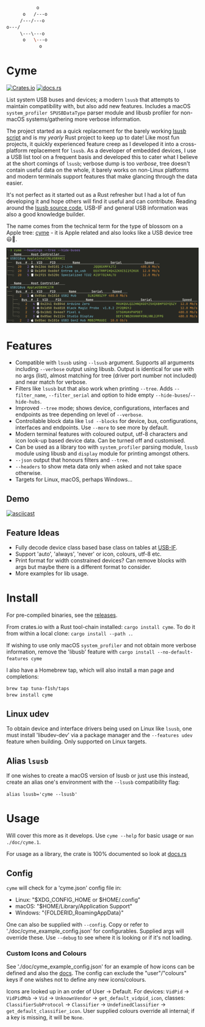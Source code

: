 ```bash
           o
      o   /---o
     /---/---o
o---/
     \---\---o
      o   \---o
            o
```
# Cyme

[![Crates.io](https://img.shields.io/crates/v/cyme?style=flat-square)](https://crates.io/crates/cyme)
[![docs.rs](https://img.shields.io/docsrs/cyme?style=flat-square)](https://docs.rs/cyme/latest/cyme/)

List system USB buses and devices; a modern `lsusb` that attempts to maintain compatibility with, but also add new features. Includes a macOS `system_profiler SPUSBDataType` parser module and libusb profiler for non-macOS systems/gathering more verbose information.

The project started as a quick replacement for the barely working [lsusb script](https://github.com/jlhonora/lsusb) and is my _yearly_ Rust project to keep up to date! Like most fun projects, it quickly experienced feature creep as I developed it into a cross-platform replacement for `lsusb`. As a developer of embedded devices, I use a USB list tool on a frequent basis and developed this to cater what I believe at the short comings of `lsusb`; verbose dump is too _verbose_, tree doesn't contain useful data on the whole, it barely works on non-Linux platforms and modern terminals support features that make glancing through the data easier.

It's not perfect as it started out as a Rust refresher but I had a lot of fun developing it and hope others will find it useful and can contribute. Reading around the [lsusb source code](https://github.com/gregkh/usbutils/blob/master/lsusb.c), USB-IF and general USB information was also a good knowledge builder.

The name comes from the technical term for the type of blossom on a Apple tree: [cyme](https://en.wikipedia.org/wiki/Inflorescence#Determinate_or_cymose) - it is Apple related and also looks like a USB device tree 😃🌸.

![cli tree output](./doc/cli-tree.png)

# Features

* Compatible with `lsusb` using `--lsusb` argument. Supports all arguments including `--verbose` output using libusb. Output is identical for use with no args (list), almost matching for tree (driver port number not included) and near match for verbose.
* Filters like `lsusb` but that also work when printing `--tree`. Adds `--filter_name`, `--filter_serial` and option to hide empty `--hide-buses`/`--hide-hubs`.
* Improved `--tree` mode; shows device, configurations, interfaces and endpoints as tree depending on level of `--verbose`.
* Controllable block data like `lsd --blocks` for device, bus, configurations, interfaces and endpoints. Use `--more` to see more by default.
* Modern terminal features with coloured output, utf-8 characters and icon look-up based device data. Can be turned off and customised.
* Can be used as a library too with `system_profiler` parsing module, `lsusb` module using libusb and `display` module for printing amongst others.
* `--json` output that honours filters and `--tree`.
* `--headers` to show meta data only when asked and not take space otherwise.
* Targets for Linux, macOS, perhaps Windows...

## Demo

[![asciicast](https://asciinema.org/a/IwYyZMrGMbXL4g15qDIaUViyM.svg)](https://asciinema.org/a/IwYyZMrGMbXL4g15qDIaUViyM)

## Feature Ideas

* Fully decode device class based base class on tables at [USB-IF](https://www.usb.org/defined-class-codes).
* Support 'auto', 'always', 'never' or icon, colours, utf-8 etc.
* Print format for width constrained devices? Can remove blocks with args but maybe there is a different format to consider.
* More examples for lib usage.

# Install

For pre-compiled binaries, see the [releases](https://github.com/tuna-f1sh/cyme/releases).

From crates.io with a Rust tool-chain installed: `cargo install cyme`. To do it from within a local clone: `cargo install --path .`.

If wishing to use only macOS `system_profiler` and not obtain more verbose information, remove the 'libusb' feature with `cargo install --no-default-features cyme`

I also have a Homebrew tap, which will also install a man page and completions: 

```bash
brew tap tuna-f1sh/taps
brew install cyme
```

## Linux udev

To obtain device and interface drivers being used on Linux like `lsusb`, one must install 'libudev-dev' via a package manager and the `--features udev` feature when building. Only supported on Linux targets.

## Alias `lsusb`

If one wishes to create a macOS version of lsusb or just use this instead, create an alias one's environment with the `--lsusb` compatibility flag:

`alias lsusb='cyme --lsusb'`

# Usage

Will cover this more as it develops. Use `cyme --help` for basic usage or `man ./doc/cyme.1`.

For usage as a library, the crate is 100% documented so look at [docs.rs](https://docs.rs/cyme/latest/cyme/)

## Config

`cyme` will check for a 'cyme.json' config file in:

* Linux: "$XDG_CONFIG_HOME or $HOME/.config"
* macOS: "$HOME/Library/Application Support"
* Windows: "{FOLDERID_RoamingAppData}"

One can also be supplied with `--config`. Copy or refer to './doc/cyme_example_config.json' for configurables. Supplied args will override these. Use `--debug` to see where it is looking or if it's not loading.

### Custom Icons and Colours

See './doc/cyme_example_config.json' for an example of how icons can be defined and also the [docs](https://docs.rs/cyme/latest/cyme/icon/enum.Icon.html). The config can exclude the "user"/"colours" keys if one wishes not to define any new icons/colours.

Icons are looked up in an order of User -> Default. For devices: `VidPid` -> `VidPidMsb` -> `Vid` -> `UnknownVendor` -> `get_default_vidpid_icon`, classes: `ClassifierSubProtocol` -> `Classifier` -> `UndefinedClassifier` -> `get_default_classifier_icon`. User supplied colours override all internal; if a key is missing, it will be `None`.

